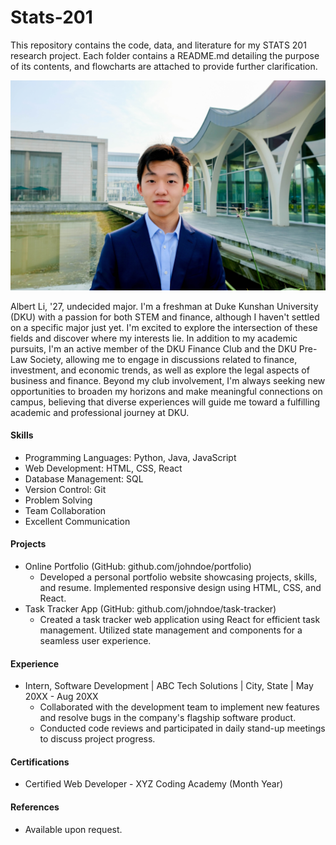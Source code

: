 # Stats-201

This repository contains the code, data, and literature for my STATS 201 research project. Each folder contains a README.md detailing the purpose of its contents, and flowcharts are attached to provide further clarification.


![Headshot](Headshot.jpg)

Albert Li, '27, undecided major.
I'm a freshman at Duke Kunshan University (DKU) with a passion for both STEM and finance, although I haven't settled on a specific major just yet. I'm excited to explore the intersection of these fields and discover where my interests lie. In addition to my academic pursuits, I'm an active member of the DKU Finance Club and the DKU Pre-Law Society, allowing me to engage in discussions related to finance, investment, and economic trends, as well as explore the legal aspects of business and finance. Beyond my club involvement, I'm always seeking new opportunities to broaden my horizons and make meaningful connections on campus, believing that diverse experiences will guide me toward a fulfilling academic and professional journey at DKU.


#### Skills
- Programming Languages: Python, Java, JavaScript
- Web Development: HTML, CSS, React
- Database Management: SQL
- Version Control: Git
- Problem Solving
- Team Collaboration
- Excellent Communication

#### Projects
- Online Portfolio (GitHub: github.com/johndoe/portfolio)
  - Developed a personal portfolio website showcasing projects, skills, and resume. Implemented responsive design using HTML, CSS, and React.
- Task Tracker App (GitHub: github.com/johndoe/task-tracker)
  - Created a task tracker web application using React for efficient task management. Utilized state management and components for a seamless user experience.

#### Experience
- Intern, Software Development | ABC Tech Solutions | City, State | May 20XX - Aug 20XX
  - Collaborated with the development team to implement new features and resolve bugs in the company's flagship software product.
  - Conducted code reviews and participated in daily stand-up meetings to discuss project progress.

#### Certifications
- Certified Web Developer - XYZ Coding Academy (Month Year)

#### References
- Available upon request.
